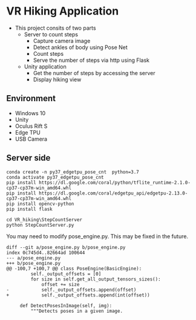 # VR Hiking Application
- This project consits of two parts
	- Server to count steps
		- Capture camera image
		- Detect ankles of body using Pose Net
		- Count steps
		- Serve the number of steps via http using Flask
	- Unity application
		- Get the number of steps by accessing the server
		- Display hiking view

## Environment
- Windows 10
- Unity
- Oculus Rift S
- Edge TPU
- USB Camera

## Server side
```
conda create -n py37_edgetpu_pose_cnt  python=3.7
conda activate py37_edgetpu_pose_cnt
pip install https://dl.google.com/coral/python/tflite_runtime-2.1.0-cp37-cp37m-win_amd64.whl
pip install https://dl.google.com/coral/edgetpu_api/edgetpu-2.13.0-cp37-cp37m-win_amd64.whl
pip install opencv-python
pip install flask

cd VR_hiking\StepCountServer
python StepCountServer.py
```

You may need to modify pose_engine.py. This may be fixed in the future.

```
diff --git a/pose_engine.py b/pose_engine.py
index 0c745d4..82664ad 100644
--- a/pose_engine.py
+++ b/pose_engine.py
@@ -100,7 +100,7 @@ class PoseEngine(BasicEngine):
         self._output_offsets = [0]
         for size in self.get_all_output_tensors_sizes():
             offset += size
-            self._output_offsets.append(offset)
+            self._output_offsets.append(int(offset))

     def DetectPosesInImage(self, img):
         """Detects poses in a given image.
```



